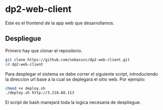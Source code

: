 # dp2-web-client

Este es el frontend de la app web que desarrollamos.

## Despliegue

Primero hay que clonar el repositorio.

```sh
git clone https://github.com/sebasvzc/dp2-web-client.git
cd dp2-web-client
```

Para desplegar el sistema se debe correr el siguiente script, introduciendo la direccion url base a la cual se deplegará el sitio web. Por ejemplo:

```sh
chmod +x deploy.sh
./deploy.sh http://3.218.68.113
```

El script de bash manejará toda la logica necesaria de despliegue.
